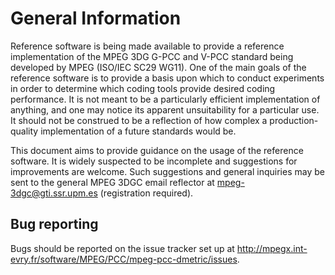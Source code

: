 General Information
===================

Reference software is being made available to provide a reference
implementation of the MPEG 3DG G-PCC and V-PCC standard being developed 
by MPEG (ISO/IEC SC29 WG11). One of the main goals of the reference software
is to provide a basis upon which to conduct experiments in order to determine
which coding tools provide desired coding performance. It is not meant to be a
particularly efficient implementation of anything, and one may notice its
apparent unsuitability for a particular use. It should not be construed to
be a reflection of how complex a production-quality implementation of a
future standards would be.

This document aims to provide guidance on the usage of the reference
software. It is widely suspected to be incomplete and suggestions for
improvements are welcome. Such suggestions and general inquiries may be
sent to the general MPEG 3DGC email reflector at
<mpeg-3dgc@gti.ssr.upm.es> (registration required).

Bug reporting
-------------
Bugs should be reported on the issue tracker set up at
<http://mpegx.int-evry.fr/software/MPEG/PCC/mpeg-pcc-dmetric/issues>.

